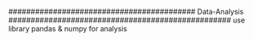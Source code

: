 ########################################## Data-Analysis ##################################################
use library pandas & numpy for analysis

